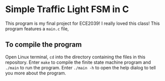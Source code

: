 # Simple Traffic Light FSM in C
This program is my final project for ECE2039! I really loved this class! This program features a `main.c` file, 

## To compile the program
Open Linux terminal, `cd` into the directory containing the files in this repository.
Enter `make` to compile the finite state machine program and `./main` to run the program.
Enter `./main -h` to open the help dialog to tell you more about the program. 